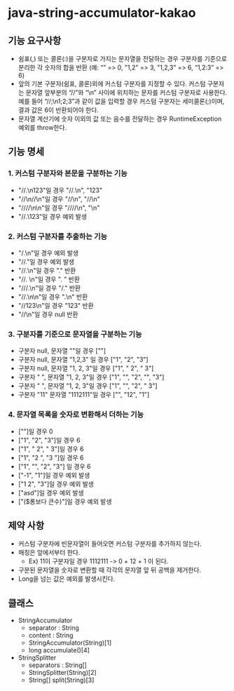 # java-string-accumulator-kakao

## 기능 요구사항

- 쉼표(,) 또는 콜론(:)을 구분자로 가지는 문자열을 전달하는 경우 구분자를 기준으로 분리한 각 숫자의 합을 반환 (예: “” => 0, "1,2" => 3, "1,2,3" => 6, “1,2:3” => 6)
- 앞의 기본 구분자(쉼표, 콜론)외에 커스텀 구분자를 지정할 수 있다. 커스텀 구분자는 문자열 앞부분의 “//”와 “\n” 사이에 위치하는 문자를 커스텀 구분자로 사용한다. 예를 들어 “//;\n1;2;3”과 같이
  값을 입력할 경우 커스텀 구분자는 세미콜론(;)이며, 결과 값은 6이 반환되어야 한다.
- 문자열 계산기에 숫자 이외의 값 또는 음수를 전달하는 경우 RuntimeException 예외를 throw한다.

## 기능 명세

### 1. 커스텀 구분자와 본문을 구분하는 기능

- "//.\n123"일 경우 "//.\n", "123"
- "//\n//\n"일 경우 "//\n", "//\n"
- "////\n\n"일 경우 "////\n", "\n"
- "//.\123"일 경우 예외 발생

### 2. 커스텀 구분자를 추출하는 기능

- "/.\n"일 경우 예외 발생
- "//.\"일 경우 예외 발생
- "//.\n"일 경우 "." 반환
- "//. \n"일 경우 ". " 반환
- "///.\n"일 경우 "/." 반환
- "//.\n\n"일 경우 ".\n" 반환
- "//123\n"일 경우 "123" 반환
- "//\n"일 경우 null 반환

### 3. 구분자를 기준으로 문자열을 구분하는 기능

- 구분자 null, 문자열 ""일 경우 [""]
- 구분자 null, 문자열 "1,2,3" 일 경우 ["1", "2", "3"]
- 구분자 null, 문자열 "1, 2, 3"일 경우 ["1", " 2", " 3"]
- 구분자 " ", 문자열 "1, 2, 3"일 경우 ["1", "", "2", "", "3"]
- 구분자 "  ", 문자열 "1, 2, 3"일 경우 ["1", "", "2", " 3"]
- 구분자 "11" 문자열 "1112111"일 경우 ["", "12", "1"]

### 4. 문자열 목록을 숫자로 변환해서 더하는 기능

- [""]일 경우 0
- ["1", "2", "3"]일 경우 6
- ["1", " 2", " 3"]일 경우 6
- ["1", "2 ", "3 "]일 경우 6
- ["1", "", "2", "3"] 일 경우 6
- ["-1", "1"]일 경우 예외 발생
- ["1 2", "3"]일 경우 예외 발생
- ["asd"]일 경우 예외 발생
- ["($롱보다 큰수)"]일 경우 예외 발생

## 제약 사항

- 커스텀 구분자에 빈문자열이 들어오면 커스텀 구분자를 추가하지 않는다.
- 매칭은 앞에서부터 한다.
    - Ex) 11이 구분자일 경우 1112111 -> 0 + 12 + 1 이 된다.
- 구분된 문자열을 숫자로 변환할 때 각각의 문자열 앞 뒤 공백을 제거한다.
- Long을 넘는 값은 예외를 발생시킨다.

## 클래스

- StringAccumulator
    - separator : String
    - content : String
    - StringAccumulator(String)[1]
    - long accumulate()[4]
- StringSplitter
    - separators : String[]
    - StringSplitter(String)[2]
    - String[] split(String)[3]